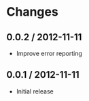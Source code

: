 # Changes

## 0.0.2 / 2012-11-11

  - Improve error reporting

## 0.0.1 / 2012-11-11

  - Initial release
